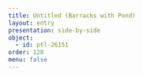 ```yaml
---
title: Untitled (Barracks with Pond)
layout: entry
presentation: side-by-side
object:
  - id: ptl-26151
order: 128
menu: false
---
```








